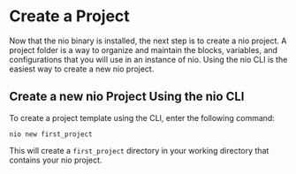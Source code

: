 # Create a Project

Now that the nio binary is installed, the next step is to create a nio project. A project folder is a way to organize and maintain the blocks, variables, and configurations that you will use in an instance of nio. Using the nio CLI is the easiest way to create a new nio project.

## Create a new nio Project Using the nio CLI
To create a project template using the CLI, enter the following command:

`nio new first_project`

This will create a `first_project` directory in your working directory that contains your nio project.
